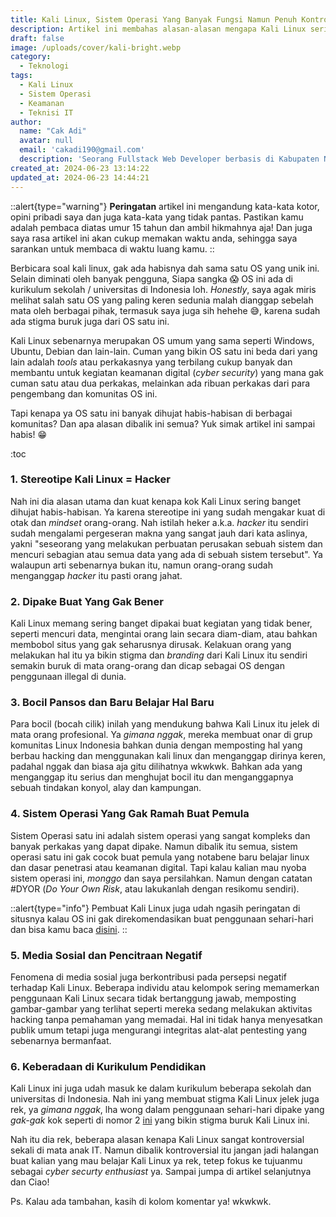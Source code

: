 ```yaml
---
title: Kali Linux, Sistem Operasi Yang Banyak Fungsi Namun Penuh Kontroversi. Kenapa?
description: Artikel ini membahas alasan-alasan mengapa Kali Linux seringkali mendapat kritik dari kalangan teknisi IT, serta perspektif yang mungkin dapat menjelaskan fenomena tersebut.
draft: false
image: /uploads/cover/kali-bright.webp
category:
  - Teknologi
tags:
  - Kali Linux
  - Sistem Operasi
  - Keamanan
  - Teknisi IT
author:
  name: "Cak Adi"
  avatar: null
  email: 'cakadi190@gmail.com'
  description: 'Seorang Fullstack Web Developer berbasis di Kabupaten Ngawi, dengan passion mendalam dalam desain dan teknologi. Kini, ia juga tengah mengeksplorasi ketertarikannya yang baru terhadap geografi, memperluas cakrawalanya dalam dunia yang penuh inspirasi dan inovasi.'
created_at: 2024-06-23 13:14:22
updated_at: 2024-06-23 14:44:21
---
```


::alert{type="warning"}
**Peringatan** artikel ini mengandung kata-kata kotor, opini pribadi saya dan juga kata-kata yang tidak pantas. Pastikan kamu adalah pembaca diatas umur 15 tahun dan ambil hikmahnya aja! Dan juga saya rasa artikel ini akan cukup memakan waktu anda, sehingga saya sarankan untuk membaca di waktu luang kamu.
::

Berbicara soal kali linux, gak ada habisnya dah sama satu OS yang unik ini. Selain diminati oleh banyak pengguna, Siapa sangka 😱 OS ini ada di kurikulum sekolah / universitas di Indonesia loh. _Honestly_, saya agak miris melihat salah satu OS yang paling keren sedunia malah dianggap sebelah mata oleh berbagai pihak, termasuk saya juga sih hehehe 😅, karena sudah ada stigma buruk juga dari OS satu ini.

Kali Linux sebenarnya merupakan OS umum yang sama seperti Windows, Ubuntu, Debian dan lain-lain. Cuman yang bikin OS satu ini beda dari yang lain adalah _tools_ atau perkakasnya yang terbilang cukup banyak dan membantu untuk kegiatan keamanan digital (_cyber security_) yang mana gak cuman satu atau dua perkakas, melainkan ada ribuan perkakas dari para pengembang dan komunitas OS ini.

Tapi kenapa ya OS satu ini banyak dihujat habis-habisan di berbagai komunitas? Dan apa alasan dibalik ini semua? Yuk simak artikel ini sampai habis! 😁

:toc

### 1. Stereotipe Kali Linux = Hacker
Nah ini dia alasan utama dan kuat kenapa kok Kali Linux sering banget dihujat habis-habisan. Ya karena stereotipe ini yang sudah mengakar kuat di otak dan _mindset_ orang-orang. Nah istilah heker a.k.a. _hacker_ itu sendiri sudah mengalami pergeseran makna yang sangat jauh dari kata aslinya, yakni "seseorang yang melakukan perbuatan perusakan sebuah sistem dan mencuri sebagian atau semua data yang ada di sebuah sistem tersebut". Ya walaupun arti sebenarnya bukan itu, namun orang-orang sudah menganggap _hacker_ itu pasti orang jahat.

### 2. Dipake Buat Yang Gak Bener
Kali Linux memang sering banget dipakai buat kegiatan yang tidak bener, seperti mencuri data, mengintai orang lain secara diam-diam, atau bahkan membobol situs yang gak seharusnya dirusak. Kelakuan orang yang melakukan hal itu ya bikin stigma dan _branding_ dari Kali Linux itu sendiri semakin buruk di mata orang-orang dan dicap sebagai OS dengan penggunaan illegal di dunia.

### 3. Bocil Pansos dan Baru Belajar Hal Baru
Para bocil (bocah cilik) inilah yang mendukung bahwa Kali Linux itu jelek di mata orang profesional. Ya _gimana nggak_, mereka membuat onar di grup komunitas Linux Indonesia bahkan dunia dengan memposting hal yang berbau hacking dan menggunakan kali linux dan menganggap dirinya keren, padahal nggak dan biasa aja gitu dilihatnya wkwkwk. Bahkan ada yang menganggap itu serius dan menghujat bocil itu dan menganggapnya sebuah tindakan konyol, alay dan kampungan.

### 4. Sistem Operasi Yang Gak Ramah Buat Pemula
Sistem Operasi satu ini adalah sistem operasi yang sangat kompleks dan banyak perkakas yang dapat dipake. Namun dibalik itu semua, sistem operasi satu ini gak cocok buat pemula yang notabene baru belajar linux dan dasar penetrasi atau keamanan digital. Tapi kalau kalian mau nyoba sistem operasi ini, _monggo_ dan saya persilahkan. Namun dengan catatan #DYOR (_Do Your Own Risk_, atau lakukanlah dengan resikomu sendiri).

::alert{type="info"}
Pembuat Kali Linux juga udah ngasih peringatan di situsnya kalau OS ini gak direkomendasikan buat penggunaan sehari-hari dan bisa kamu baca [disini](https://www.kali.org/docs/introduction/should-i-use-kali-linux/#is-kali-linux-right-for-you).
::

### 5. Media Sosial dan Pencitraan Negatif
Fenomena di media sosial juga berkontribusi pada persepsi negatif terhadap Kali Linux. Beberapa individu atau kelompok sering memamerkan penggunaan Kali Linux secara tidak bertanggung jawab, memposting gambar-gambar yang terlihat seperti mereka sedang melakukan aktivitas hacking tanpa pemahaman yang memadai. Hal ini tidak hanya menyesatkan publik umum tetapi juga mengurangi integritas alat-alat pentesting yang sebenarnya bermanfaat.

### 6. Keberadaan di Kurikulum Pendidikan
Kali Linux ini juga udah masuk ke dalam kurikulum beberapa sekolah dan universitas di Indonesia. Nah ini yang membuat stigma Kali Linux jelek juga rek, ya _gimana nggak_, lha wong dalam penggunaan sehari-hari dipake yang _gak-gak_ kok seperti di nomor 2 [ini](#_2-dipake-buat-yang-gak-bener) yang bikin stigma buruk Kali Linux ini.

Nah itu dia rek, beberapa alasan kenapa Kali Linux sangat kontroversial sekali di mata anak IT. Namun dibalik kontroversial itu jangan jadi halangan buat kalian yang mau belajar Kali Linux ya rek, tetep fokus ke tujuanmu sebagai _cyber securty enthusiast_ ya. Sampai jumpa di artikel selanjutnya dan Ciao!

Ps. Kalau ada tambahan, kasih di kolom komentar ya! wkwkwk.